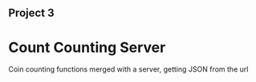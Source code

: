 ## Project 3

# Count Counting Server

Coin counting functions merged with a server, getting JSON from the url
